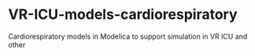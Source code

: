 # VR-ICU-models-cardiorespiratory
Cardiorespiratory models in Modelica to support simulation in VR ICU and other
